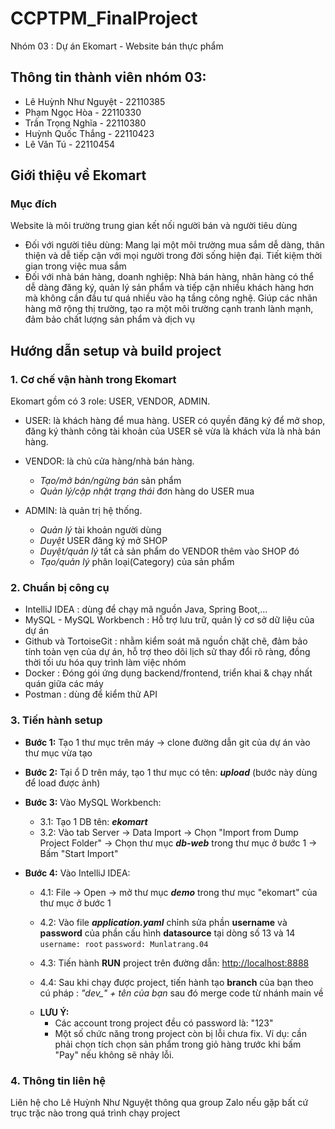 # CCPTPM_FinalProject

Nhóm 03 : Dự án Ekomart - Website bán thực phẩm

## Thông tin thành viên nhóm 03:

- Lê Huỳnh Như Nguyệt - 22110385
- Phạm Ngọc Hòa - 22110330
- Trần Trọng Nghĩa - 22110380
- Huỳnh Quốc Thắng - 22110423
- Lê Văn Tú - 22110454

## Giới thiệu về Ekomart

### Mục đích

Website là môi trường trung gian kết nối người bán và người tiêu dùng

- Đối với người tiêu dùng:
  Mang lại một môi trường mua sắm dễ dàng, thân thiện và dễ tiếp cận với mọi người trong đời sống hiện đại.
  Tiết kiệm thời gian trong việc mua sắm
- Đối với nhà bán hàng, doanh nghiệp:
  Nhà bán hàng, nhãn hàng có thể dễ dàng đăng ký, quản lý sản phẩm và tiếp cận nhiều khách hàng hơn mà không cần đầu tư quá nhiều vào hạ tầng công nghệ.
  Giúp các nhãn hàng mở rộng thị trường, tạo ra một môi trường cạnh tranh lành mạnh, đảm bảo chất lượng sản phẩm và dịch vụ

## Hướng dẫn setup và build project

### 1. Cơ chế vận hành trong Ekomart

Ekomart gồm có 3 role: USER, VENDOR, ADMIN.

- USER: là khách hàng để mua hàng. USER có quyền đăng ký để mở shop, đăng ký thành công tài khoản của USER sẽ vừa là khách vừa là nhà bán hàng.

- VENDOR: là chủ cửa hàng/nhà bán hàng.

  - _Tạo/mở bán/ngừng bán_ sản phẩm
  - _Quản lý/cập nhật trạng thái_ đơn hàng do USER mua

- ADMIN: là quản trị hệ thống.
  - _Quản lý_ tài khoản người dùng
  - _Duyệt_ USER đăng ký mở SHOP
  - _Duyệt/quản lý_ tất cả sản phẩm do VENDOR thêm vào SHOP đó
  - _Tạo/quản lý_ phân loại(Category) của sản phẩm

### 2. Chuẩn bị công cụ

- IntelliJ IDEA : dùng để chạy mã nguồn Java, Spring Boot,...
- MySQL - MySQL Workbench : Hỗ trợ lưu trữ, quản lý cơ sở dữ liệu của dự án
- Github và TortoiseGit : nhằm kiểm soát mã nguồn chặt chẽ, đảm bảo tính toàn vẹn của dự án, hỗ trợ theo dõi lịch sử thay đổi rõ ràng, đồng thời tối ưu hóa quy trình làm việc nhóm
- Docker : Đóng gói ứng dụng backend/frontend, triển khai & chạy nhất quán giữa các máy
- Postman : dùng để kiểm thử API

### 3. Tiến hành setup

- **Bước 1:** Tạo 1 thư mục trên máy -> clone đường dẫn git của dự án vào thư mục vừa tạo

- **Bước 2:** Tại ổ D trên máy, tạo 1 thư mục có tên: **_upload_** (bước này dùng để load được ảnh)

- **Bước 3:** Vào MySQL Workbench:

  - 3.1: Tạo 1 DB tên: **_ekomart_**
  - 3.2: Vào tab Server -> Data Import -> Chọn "Import from Dump Project Folder" -> Chọn thư mục **_db-web_** trong thư mục ở bước 1 -> Bấm "Start Import"

- **Bước 4:** Vào IntelliJ IDEA:

  - 4.1: File -> Open -> mở thư mục **_demo_** trong thư mục "ekomart" của thư mục ở bước 1
  - 4.2: Vào file **_application.yaml_** chỉnh sửa phần **username** và **password** của phần cấu hình **datasource** tại dòng số 13 và 14
    `username: root`
    `password: Munlatrang.04`

  - 4.3: Tiến hành **RUN** project trên đường dẫn: [http://localhost:8888](http://localhost:8888/login)
  - 4.4: Sau khi chạy được project, tiến hành tạo **branch** của bạn theo cú pháp : _"dev\_" + tên của bạn_ sau đó merge code từ nhánh main về

  * **LƯU Ý:**
    - Các account trong project đều có password là: "123"
    - Một số chức năng trong project còn bị lỗi chưa fix. Ví dụ: cần phải chọn tích chọn sản phẩm trong giỏ hàng trước khi bấm "Pay" nếu không sẽ nhảy lỗi.

### 4. Thông tin liên hệ

Liên hệ cho Lê Huỳnh Như Nguyệt thông qua group Zalo nếu gặp bất cứ trục trặc nào trong quá trình chạy project
